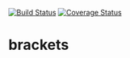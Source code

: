 [![Build Status](https://travis-ci.org/OKaluzny/brackets.svg?branch=master)](https://travis-ci.org/OKaluzny/brackets)
[![Coverage Status](https://coveralls.io/repos/OKaluzny/brackets/badge.svg?branch=master&service=github)](https://coveralls.io/github/OKaluzny/brackets?branch=master)

# brackets

